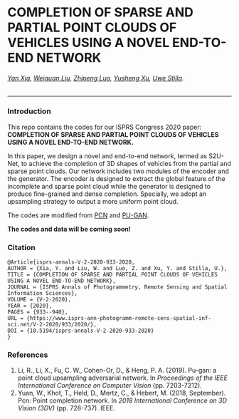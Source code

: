 # COMPLETION OF SPARSE AND PARTIAL POINT CLOUDS OF VEHICLES USING A NOVEL END-TO-END NETWORK

###### [Yan Xia](https://scholar.google.com/citations?user=xkBn4mMAAAAJ&hl=zh-CN), [Weiquan Liu](https://scholar.google.com.sg/citations?user=vNDNtP8AAAAJ&hl=zh-CN), [Zhipeng Luo](https://www.researchgate.net/profile/Zhipeng_Luo5), [Yusheng Xu](https://scholar.google.com.hk/citations?user=U1xaKegAAAAJ&hl=en), [Uwe Stilla](https://scholar.google.com.hk/citations?user=M3beNHEAAAAJ&hl=en).

------

### Introduction

This repo contains the codes for our ISPRS Congress 2020 paper: **COMPLETION OF SPARSE AND PARTIAL POINT CLOUDS OF VEHICLES USING A NOVEL END-TO-END NETWORK.** 

In this paper, we design a novel and end-to-end network, termed as S2U-Net, to achieve the completion of 3D shapes of vehicles from the partial and sparse point clouds. Our network includes two modules of the encoder and the generator. The encoder is designed to extract the global feature of the incomplete and sparse point cloud while the generator is designed to produce fine-grained and dense completion. Specially, we adopt an upsampling strategy to output a more uniform point cloud.

The codes are modified from [PCN](https://github.com/wentaoyuan/pcn) and [PU-GAN](https://github.com/liruihui/PU-GAN).

**The codes and data will be coming soon!**

### Citation

```
@Article{isprs-annals-V-2-2020-933-2020,
AUTHOR = {Xia, Y. and Liu, W. and Luo, Z. and Xu, Y. and Stilla, U.},
TITLE = {COMPLETION OF SPARSE AND PARTIAL POINT CLOUDS OF VEHICLES USING A NOVEL END-TO-END NETWORK},
JOURNAL = {ISPRS Annals of Photogrammetry, Remote Sensing and Spatial Information Sciences},
VOLUME = {V-2-2020},
YEAR = {2020},
PAGES = {933--940},
URL = {https://www.isprs-ann-photogramm-remote-sens-spatial-inf-sci.net/V-2-2020/933/2020/},
DOI = {10.5194/isprs-annals-V-2-2020-933-2020}
}
```

### References

1. Li, R., Li, X., Fu, C. W., Cohen-Or, D., & Heng, P. A. (2019). Pu-gan: a point cloud upsampling adversarial network. In *Proceedings of the IEEE International Conference on Computer Vision* (pp. 7203-7212).
2. Yuan, W., Khot, T., Held, D., Mertz, C., & Hebert, M. (2018, September). Pcn: Point completion network. In *2018 International Conference on 3D Vision (3DV)* (pp. 728-737). IEEE.